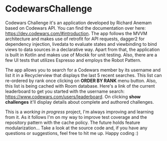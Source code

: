 # CodewarsChallenge
Codewars Challenge it's an application developed by Richard Anemam based on Codewars API. You can find the documentation over here: https://dev.codewars.com/#introduction. The app follows the MVVM architecture and makes use of retrofit for API requests, dagger2 for dependency injection, livedata to evaluate states and viewbinding to bind views to data sources in a declarative way. Apart from that, the application is built in Kotlin and makes use of Mockk for unit testing. Also, there are a few UI tests that utilizes Espresso and employs the Robot Pattern. 

The app allows you to search for a Codewars member by its username and list it in a Recyclerview that displays the last 5 recent searches. This list can re-ordered by rank once clicking on <b>ORDER BY RANK</b> menu button. Also, this list is being cached with Room database. Here's a link of the current leaderboard to get you started with the username search: https://www.codewars.com/users/leaderboard. On clicking <b>show challenges</b> it'll display details about complete and authored challenges.

This is a <i>working in progress</i> project, I'm always improving and learning from it. As it follows I'm on my way to improve test coverage and the repository pattern with the cache policy. The future holds feature modularization... Take a look at the source code and, if you have any questions or suggestions, feel free to hit me up. Happy coding :)


